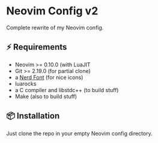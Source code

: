 # Neovim Config v2

Complete rewrite of my Neovim config.

## ⚡️ Requirements
- Neovim >= 0.10.0 (with LuaJIT
- Git >= 2.19.0 (for partial clone)
- a [Nerd Font](https://www.nerdfonts.com/) (for nice icons)
- luarocks
- a C compiler and libstdc++ (to build stuff)
- Make (also to build stuff)

## 📦 Installation
Just clone the repo in your empty Neovim config directory.
